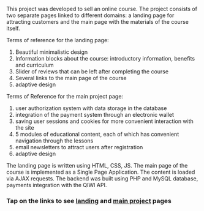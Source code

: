 This project was developed to sell an online course. The project consists of two separate pages linked to different domains: a landing page for attracting customers and the main page with the materials of the course itself. 

Terms of reference for the landing page:
1) Beautiful minimalistic design
2) Information blocks about the course: introductory information, benefits and curriculum
3) Slider of reviews that can be left after completing the course
4) Several links to the main page of the course
5) adaptive design

Terms of Reference for the main project page:
1) user authorization system with data storage in the database
2) integration of the payment system through an electronic wallet
3) saving user sessions and cookies for more convenient interaction with the site
4) 5 modules of educational content, each of which has convenient navigation through the lessons
5) email newsletters to attract users after registration
6) adaptive design

The landing page is written using HTML, CSS, JS. The main page of the course is implemented as a Single Page Application. The content is loaded via AJAX requests. The backend was built using PHP and MySQL database, payments integration with the QIWI API.

### Tap on the links to see [landing](https://fansly-intro.ru/) and [main project](https://fansly-course.ru/) pages
